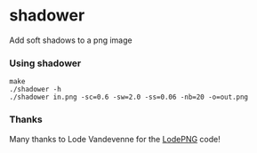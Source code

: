 # shadower
Add soft shadows to a png image

### Using shadower

    make
    ./shadower -h
    ./shadower in.png -sc=0.6 -sw=2.0 -ss=0.06 -nb=20 -o=out.png

### Thanks

Many thanks to Lode Vandevenne for the [LodePNG](http://lodev.org/lodepng/) code!
